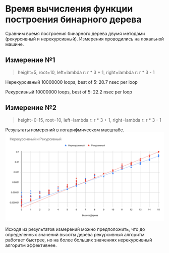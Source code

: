 # Время вычисления функции построения бинарного дерева

Сравним время построения бинарного дерева двумя методами (рекурсивный и нерекурсивный). Измерения проводились на локальной машине.

## Измерение №1

> height=5, root=10, left=lambda r: r * 3 + 1, right=lambda r: r * 3 - 1

Нерекурсивный
10000000 loops, best of 5: 20.7 nsec per loop

Рекурсивный
10000000 loops, best of 5: 22.2 nsec per loop

## Измерение №2

> height=0-15, root=10, left=lambda r: r * 3 + 1, right=lambda r: r * 3 - 1

Результаты измерений в логарифмическом масштабе. 
![результаты](results.svg "Результаты")

Исходя из результатов измерений можно предположить, что до определенных значений высоты дерева
рекурсивный алгоритм работает быстрее, но на более больших значениях нерекурсивный алгоритм 
эффективнее. 


